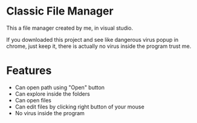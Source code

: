 # Classic File Manager
This a file manager created by me, in visual studio.

If you downloaded this project and see like dangerous virus popup in chrome, just keep it, there is
actually no virus inside the program trust me.


# Features

- Can open path using "Open" button
- Can explore inside the folders
- Can open files
- Can edit files by clicking right button of your mouse
- No virus inside the program
